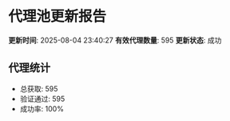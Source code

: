 # 代理池更新报告

**更新时间**: 2025-08-04 23:40:27
**有效代理数量**: 595
**更新状态**:  成功

## 代理统计
- 总获取: 595
- 验证通过: 595
- 成功率: 100%

